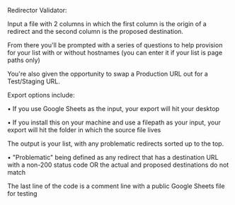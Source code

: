 Redirector Validator: 

Input a file with 2 columns in which the first column is the origin of a redirect and the second column is the proposed destination. 

From there you'll be prompted with a series of questions to help provision for your list with or without hostnames (you can enter it if your list is page paths only)

You're also given the opportunity to swap a Production URL out for a Test/Staging URL. 

Export options include:

  • If you use Google Sheets as the input, your export will hit your desktop
  
  • If you install this on your machine and use a filepath as your input, your export will hit the folder in which the source file lives

The output is your list, with any problematic redirects sorted up to the top. 

  • "Problematic" being defined as any redirect that has a destination URL with a non-200 status code OR the actual and proposed destinations do not match


The last line of the code is a comment line with a public Google Sheets file for testing
